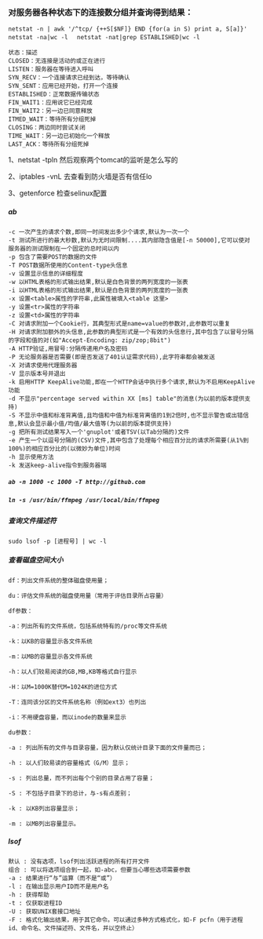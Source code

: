 ### 对服务器各种状态下的连接数分组并查询得到结果：
`netstat -n | awk '/^tcp/ {++S[$NF]} END {for(a in S) print a, S[a]}' `
`netstat -na|wc -l  `
`netstat -nat|grep ESTABLISHED|wc -l  `

```
状态：描述 
CLOSED：无连接是活动的或正在进行 
LISTEN：服务器在等待进入呼叫 
SYN_RECV：一个连接请求已经到达，等待确认 
SYN_SENT：应用已经开始，打开一个连接 
ESTABLISHED：正常数据传输状态 
FIN_WAIT1：应用说它已经完成 
FIN_WAIT2：另一边已同意释放 
ITMED_WAIT：等待所有分组死掉 
CLOSING：两边同时尝试关闭 
TIME_WAIT：另一边已初始化一个释放 
LAST_ACK：等待所有分组死掉
```

1、netstat -tpln
然后观察两个tomcat的监听是怎么写的

2、iptables -vnL
去查看到防火墙是否有信任lo

3、getenforce
检查selinux配置

##### ab 
```-n 测试会话中所执行的请求个数,默认仅执行一个请求
-c 一次产生的请求个数,即同一时间发出多少个请求,默认为一次一个
-t 测试所进行的最大秒数,默认为无时间限制....其内部隐含值是[-n 50000],它可以使对服务器的测试限制在一个固定的总时间以内
-p 包含了需要POST的数据的文件
-T POST数据所使用的Content-type头信息
-v 设置显示信息的详细程度
-w 以HTML表格的形式输出结果,默认是白色背景的两列宽度的一张表
-i 以HTML表格的形式输出结果,默认是白色背景的两列宽度的一张表
-x 设置<table>属性的字符串,此属性被填入<table 这里>
-y 设置<tr>属性的字符串
-z 设置<td>属性的字符串
-C 对请求附加一个Cookie行，其典型形式是name=value的参数对,此参数可以重复
-H 对请求附加额外的头信息,此参数的典型形式是一个有效的头信息行,其中包含了以冒号分隔的字段和值的对(如"Accept-Encoding: zip/zop;8bit")
-A HTTP验证,用冒号:分隔传递用户名及密码
-P 无论服务器是否需要(即是否发送了401认证需求代码),此字符串都会被发送
-X 对请求使用代理服务器
-V 显示版本号并退出
-k 启用HTTP KeepAlive功能,即在一个HTTP会话中执行多个请求,默认为不启用KeepAlive功能
-d 不显示"percentage served within XX [ms] table"的消息(为以前的版本提供支持)
-S 不显示中值和标准背离值,且均值和中值为标准背离值的1到2倍时,也不显示警告或出错信息,默认会显示最小值/均值/最大值等(为以前的版本提供支持)
-g 把所有测试结果写入一个'gnuplot'或者TSV(以Tab分隔的)文件
-e 产生一个以逗号分隔的(CSV)文件,其中包含了处理每个相应百分比的请求所需要(从1%到100%)的相应百分比的(以微妙为单位)时间
-h 显示使用方法
-k 发送keep-alive指令到服务器端
```

##### `ab -n 1000 -c 1000 -T http://github.com`

##### `ln -s /usr/bin/ffmpeg /usr/local/bin/ffmpeg`

##### 查询文件描述符
`sudo lsof -p [进程号] | wc -l`

##### 查看磁盘空间大小
```
df：列出文件系统的整体磁盘使用量；

du：评估文件系统的磁盘使用量（常用于评估目录所占容量）

df参数：

-a：列出所有的文件系统，包括系统特有的/proc等文件系统

-k：以KB的容量显示各文件系统

-m：以MB的容量显示各文件系统

-h：以人们较易阅读的GB,MB,KB等格式自行显示

-H：以M=1000K替代M=1024K的进位方式

-T：连同该分区的文件系统名称（例如ext3）也列出

-i：不用硬盘容量，而以inode的数量来显示

du参数：

-a : 列出所有的文件与目录容量，因为默认仅统计目录下面的文件量而已；

-h : 以人们较易读的容量格式（G/M）显示；

-s : 列出总量，而不列出每个个别的目录占用了容量；

-S : 不包括子目录下的总计，与-s有点差别；

-k : 以KB列出容量显示；

-m : 以MB列出容量显示。
```

##### lsof
```
默认 : 没有选项，lsof列出活跃进程的所有打开文件
组合 : 可以将选项组合到一起，如-abc，但要当心哪些选项需要参数
-a : 结果进行“与”运算（而不是“或”）
-l : 在输出显示用户ID而不是用户名
-h : 获得帮助
-t : 仅获取进程ID
-U : 获取UNIX套接口地址
-F : 格式化输出结果，用于其它命令。可以通过多种方式格式化，如-F pcfn（用于进程id、命令名、文件描述符、文件名，并以空终止）
```